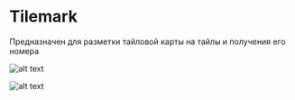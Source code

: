 Tilemark
========

Предназначен для разметки тайловой карты на тайлы и получения его номера

![alt text](http://i.imgur.com/euHXorY.png "#1")

![alt text](http://i.imgur.com/TrVc4X9.png "#2")
